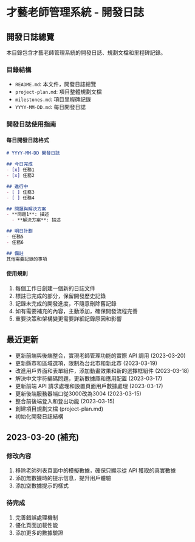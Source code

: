 # 才藝老師管理系統 - 開發日誌

## 開發日誌總覽

本目錄包含才藝老師管理系統的開發日誌、規劃文檔和里程碑記錄。

### 目錄結構
- `README.md`: 本文件，開發日誌總覽
- `project-plan.md`: 項目整體規劃文檔
- `milestones.md`: 項目里程碑記錄
- `YYYY-MM-DD.md`: 每日開發日誌

### 開發日誌使用指南

#### 每日開發日誌格式
```markdown
# YYYY-MM-DD 開發日誌

## 今日完成
- [x] 任務1
- [x] 任務2

## 進行中
- [ ] 任務3
- [ ] 任務4

## 問題與解決方案
- **問題1**: 描述
  - **解決方案**: 描述

## 明日計劃
- 任務5
- 任務6

## 備註
其他需要記錄的事項
```

#### 使用規則
1. 每個工作日創建一個新的日誌文件
2. 標註已完成的部分，保留開發歷史記錄
3. 記錄未完成的開發進度，不隨意刪除舊記錄
4. 如有需要補充的內容，主動添加，確保開發流程完善
5. 重要決策和架構變更需要詳細記錄原因和影響

## 最近更新
- 更新前端與後端整合，實現老師管理功能的實際 API 調用 (2023-03-20)
- 更新縣市和區域選項，限制為台北市和新北市 (2023-03-19)
- 改進用戶界面和表單組件，添加動畫效果和新的選擇框組件 (2023-03-18)
- 解決中文字符編碼問題，更新數據庫和應用配置 (2023-03-17)
- 更新前端 API 請求處理和設置頁面用戶數據處理 (2023-03-17)
- 更新後端服務器端口從3000改為3004 (2023-03-15)
- 整合前後端登入和登出功能 (2023-03-15)
- 創建項目規劃文檔 (project-plan.md)
- 初始化開發日誌結構 

## 2023-03-20 (補充)

### 修改內容

1. 移除老師列表頁面中的模擬數據，確保只顯示從 API 獲取的真實數據
2. 添加無數據時的提示信息，提升用戶體驗
3. 添加空數據提示的樣式

### 待完成

1. 完善錯誤處理機制
2. 優化頁面加載性能
3. 添加更多的數據驗證 